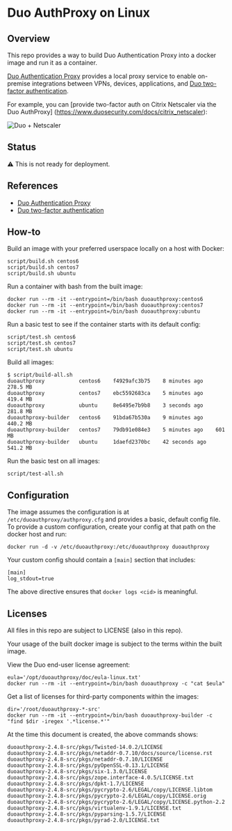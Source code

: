 Duo AuthProxy on Linux
======================

Overview
--------

This repo provides a way to build Duo Authentication Proxy into
a docker image and run it as a container.

[Duo Authentication Proxy](https://www.duosecurity.com/docs/authproxy_reference)
provides a local proxy service to enable on-premise integrations
between VPNs, devices, applications, and
[Duo two-factor authentication](https://www.duosecurity.com/docs).

For example, you can [provide two-factor auth on Citrix Netscaler via the Duo AuthProxy]
(https://www.duosecurity.com/docs/citrix_netscaler):

![Duo + Netscaler](https://www.duosecurity.com/static/images/docs/citrixns/netscaler_network_diagram.png)


Status
------

:warning: This is not ready for deployment.


References
----------------

* [Duo Authentication Proxy](https://www.duosecurity.com/docs/authproxy_reference)
* [Duo two-factor authentication](https://www.duosecurity.com/docs)


How-to
------

Build an image with your preferred userspace locally on a host with Docker:

    script/build.sh centos6
    script/build.sh centos7
    script/build.sh ubuntu

Run a container with bash from the built image:

    docker run --rm -it --entrypoint=/bin/bash duoauthproxy:centos6
    docker run --rm -it --entrypoint=/bin/bash duoauthproxy:centos7
    docker run --rm -it --entrypoint=/bin/bash duoauthproxy:ubuntu

Run a basic test to see if the container starts with its default config:

    script/test.sh centos6
    script/test.sh centos7
    script/test.sh ubuntu

Build all images:

    $ script/build-all.sh
    duoauthproxy           centos6    f4929afc3b75    8 minutes ago    278.5 MB
    duoauthproxy           centos7    ebc5592683ca    5 minutes ago    419.4 MB
    duoauthproxy           ubuntu     8e6495e7b9b8    3 seconds ago    281.8 MB
    duoauthproxy-builder   centos6    91bda67b530a    9 minutes ago    440.2 MB
    duoauthproxy-builder   centos7    79db91e084e3    5 minutes ago    601 MB
    duoauthproxy-builder   ubuntu     1daefd2370bc    42 seconds ago   541.2 MB

Run the basic test on all images:

    script/test-all.sh


Configuration
-------------

The image assumes the configuration is at `/etc/duoauthproxy/authproxy.cfg`
and provides a basic, default config file.
To provide a custom configuration, create your config at that path on the
docker host and run:

    docker run -d -v /etc/duoauthproxy:/etc/duoauthproxy duoauthproxy

Your custom config should contain a `[main]` section that includes:

    [main]
    log_stdout=true

The above directive ensures that `docker logs <cid>` is meaningful.


Licenses
--------

All files in this repo are subject to LICENSE (also in this repo).

Your usage of the built docker image is subject to the terms
within the built image.

View the Duo end-user license agreement:

    eula='/opt/duoauthproxy/doc/eula-linux.txt'
    docker run --rm -it --entrypoint=/bin/bash duoauthproxy -c "cat $eula"

Get a list of licenses for third-party components within the images:

    dir='/root/duoauthproxy-*-src'
    docker run --rm -it --entrypoint=/bin/bash duoauthproxy-builder -c "find $dir -iregex '.*license.*'"

At the time this document is created, the above commands shows:

    duoauthproxy-2.4.8-src/pkgs/Twisted-14.0.2/LICENSE
    duoauthproxy-2.4.8-src/pkgs/netaddr-0.7.10/docs/source/license.rst
    duoauthproxy-2.4.8-src/pkgs/netaddr-0.7.10/LICENSE
    duoauthproxy-2.4.8-src/pkgs/pyOpenSSL-0.13.1/LICENSE
    duoauthproxy-2.4.8-src/pkgs/six-1.3.0/LICENSE
    duoauthproxy-2.4.8-src/pkgs/zope.interface-4.0.5/LICENSE.txt
    duoauthproxy-2.4.8-src/pkgs/dpkt-1.7/LICENSE
    duoauthproxy-2.4.8-src/pkgs/pycrypto-2.6/LEGAL/copy/LICENSE.libtom
    duoauthproxy-2.4.8-src/pkgs/pycrypto-2.6/LEGAL/copy/LICENSE.orig
    duoauthproxy-2.4.8-src/pkgs/pycrypto-2.6/LEGAL/copy/LICENSE.python-2.2
    duoauthproxy-2.4.8-src/pkgs/virtualenv-1.9.1/LICENSE.txt
    duoauthproxy-2.4.8-src/pkgs/pyparsing-1.5.7/LICENSE
    duoauthproxy-2.4.8-src/pkgs/pyrad-2.0/LICENSE.txt
